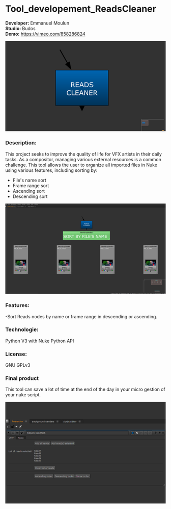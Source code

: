 # Tool_developement_ReadsCleaner

**Developer:** Emmanuel Moulun<br>
**Studio:** Budos<br>
**Demo:** https://vimeo.com/858286824

![Image](https://github.com/lostbyt/Tool_developement_ReadsCleaner/blob/main/Capture_node.PNG
)



### Description:
This project seeks to improve the quality of life for VFX artists in their daily tasks. As a compositor, managing various external resources is a common challenge.
 This tool allows the user to organize all imported files in Nuke using various features, including sorting by:
* File's name sort
* Frame range sort
* Ascending sort
* Descending sort

![Image](https://github.com/lostbyt/Tool_developement_ReadsCleaner/blob/main/sortFileName.jpg)


### Features:
-Sort Reads nodes by name or frame range in descending or ascending.

### Technologie:
Python V3 with Nuke Python API

### License:
GNU GPLv3

### Final product
This tool can save a lot of time at the end of the day in your micro gestion of your nuke script.

![Image](https://github.com/lostbyt/Tool_developement_ReadsCleaner/blob/main/UI.PNG)

